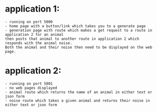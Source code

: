 # application 1:
	- running on port 5000
	- home page with a button/link which takes you to a generate page
	- generation page with route which makes a get request to a route in application 2 for an animal 
	then posts that animal to another route in application 2 which responds with the animal noise.
	Both the animal and their noise then need to be displayed on the web page.


# application 2:
	- running on port 5001
	- no web pages displayed
	- animal route which returns the name of an animal in either text or json form
	- noise route which takes a given animal and returns their noise in either text or json form
